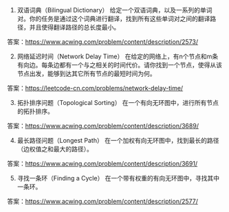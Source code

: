 

1. 双语词典（Bilingual Dictionary）
给定一个双语词典，以及一系列的单词对。你的任务是通过这个词典进行翻译，找到所有这些单词对之间的翻译路径，并且使得翻译路径的总长度最小。

答案：https://www.acwing.com/problem/content/description/2573/

2. 网络延迟时间（Network Delay Time）
在给定的网络上，有n个节点和m条有向边。每条边都有一个与之相关的时间代价。请你找到一个节点，使得从该节点出发，能够到达其它所有节点的最短时间为何。

答案：https://leetcode-cn.com/problems/network-delay-time/

3. 拓扑排序问题（Topological Sorting）
在一个有向无环图中，进行所有节点的拓扑排序。

答案：https://www.acwing.com/problem/content/description/3689/

4. 最长路径问题（Longest Path）
在一个加权有向无环图中，找到最长的路径（边权值之和最大的路径）。

答案：https://www.acwing.com/problem/content/description/3691/

5. 寻找一条环（Finding a Cycle）
在一个带有权重的有向无环图中，寻找其中一条环。

答案：https://www.acwing.com/problem/content/description/2577/